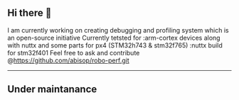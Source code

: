 ## Hi there 👋
 I am currently working on creating debugging and profiling system which is an open-source initiative
 Currently tetsted for 
 :arm-cortex devices along with nuttx and some parts for px4 (STM32h743 & stm32f765)
 :nuttx build for stm32f401
 Feel free to ask and contribute @https://github.com/abisop/robo-perf.git

 -----------------
 Under maintanance
 ------------------
 
<!--
**abisop/abisop** is a ✨ _special_ ✨ repository because its `README.md` (this file) appears on your GitHub profile.

Here are some ideas to get you started:

- 🔭 I’m currently working on ...
- 🌱 I’m currently learning ...
- 👯 I’m looking to collaborate on ...
- 🤔 I’m looking for help with ...
- 💬 Ask me about ...
- 📫 How to reach me: ...
- 😄 Pronouns: ...
- ⚡ Fun fact: ...
-->
